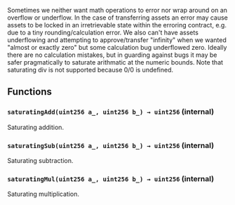 Sometimes we neither want math operations to error nor wrap around
on an overflow or underflow. In the case of transferring assets an error
may cause assets to be locked in an irretrievable state within the erroring
contract, e.g. due to a tiny rounding/calculation error. We also can't have
assets underflowing and attempting to approve/transfer "infinity" when we
wanted "almost or exactly zero" but some calculation bug underflowed zero.
Ideally there are no calculation mistakes, but in guarding against bugs it
may be safer pragmatically to saturate arithmatic at the numeric bounds.
Note that saturating div is not supported because 0/0 is undefined.





## Functions
### `saturatingAdd(uint256 a_, uint256 b_) → uint256` (internal)

Saturating addition.




### `saturatingSub(uint256 a_, uint256 b_) → uint256` (internal)

Saturating subtraction.




### `saturatingMul(uint256 a_, uint256 b_) → uint256` (internal)

Saturating multiplication.





